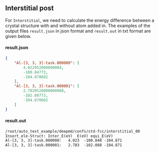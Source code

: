 ## Interstitial post

For `Interstitial`, we need to calculate the energy difference between a crystal structure with and without atom added in.
The examples of the output files `result.json` in json format and `result.out` in txt format are given below.

#### result.json
```json
{
    "Al-[3, 3, 3]-task.000000": [
        4.022952000000004,
        -100.84773,
        -104.870682
    ],
    "Al-[3, 3, 3]-task.000001": [
        2.7829520000000088,
        -102.08773,
        -104.870682
    ]
}
```

#### result.out
```txt
/root/auto_test_example/deepmd/confs/std-fcc/interstitial_00
Insert_ele-Struct: Inter_E(eV)  E(eV) equi_E(eV)
Al-[3, 3, 3]-task.000000:   4.023  -100.848 -104.871
Al-[3, 3, 3]-task.000001:   2.783  -102.088 -104.871
```
